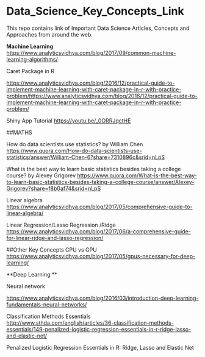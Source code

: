 # Data_Science_Key_Concepts_Link
This repo contains link of Important Data Science Articles, Concepts and Approaches from around the web.

**Machine Learning**
https://www.analyticsvidhya.com/blog/2017/09/common-machine-learning-algorithms/


Caret Package in R

https://www.analyticsvidhya.com/blog/2016/12/practical-guide-to-implement-machine-learning-with-caret-package-in-r-with-practice-problem/https://www.analyticsvidhya.com/blog/2016/12/practical-guide-to-implement-machine-learning-with-caret-package-in-r-with-practice-problem/

Shiny App Tutorial
https://youtu.be/_0ORRJqctHE


##MATHS

How do data scientists use statistics? by William Chen https://www.quora.com/How-do-data-scientists-use-statistics/answer/William-Chen-6?share=7310896c&srid=nLpS


What is the best way to learn basic statistics besides taking a college course? by Alexey Grigorev https://www.quora.com/What-is-the-best-way-to-learn-basic-statistics-besides-taking-a-college-course/answer/Alexey-Grigorev?share=f8b0af74&srid=nLpS


Linear algebra
https://www.analyticsvidhya.com/blog/2017/05/comprehensive-guide-to-linear-algebra/

Linear Regression/Lasso Regression /Ridge 
https://www.analyticsvidhya.com/blog/2017/06/a-comprehensive-guide-for-linear-ridge-and-lasso-regression/

##Other Key Concepts
CPU vs GPU
https://www.analyticsvidhya.com/blog/2017/05/gpus-necessary-for-deep-learning/

**Deep Learning **

Neural network

https://www.analyticsvidhya.com/blog/2016/03/introduction-deep-learning-fundamentals-neural-networks/

Classification Methods Essentials
http://www.sthda.com/english/articles/36-classification-methods-essentials/149-penalized-logistic-regression-essentials-in-r-ridge-lasso-and-elastic-net/


Penalized Logistic Regression Essentials in R: Ridge, Lasso and Elastic Net


